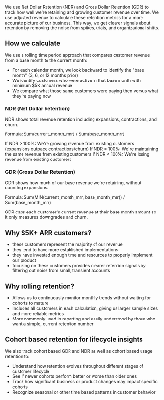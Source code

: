 We use Net Dollar Retention (NDR) and Gross Dollar Retention (GDR) to track how well we're 
retaining and growing customer revenue over time. We use adjusted revenue to calculate these retention metrics 
for a more accurate picture of our business. This way, we get clearer signals about retention by removing the 
noise from spikes, trials, and organizational shifts.

## How we calculate
We use a rolling time period approach that compares customer revenue from a base month to the current month:
- For each calendar month, we look backward to identify the "base month" (3, 6, or 12 months prior)
- We identify customers who were active in that base month with minimum $5K annual revenue
- We compare what those same customers were paying then versus what they're paying now

### NDR (Net Dollar Retention)
NDR shows total revenue retention including expansions, contractions, and churn.

Formula: Sum(current_month_mrr) / Sum(base_month_mrr)

If NDR > 100%: We're growing revenue from existing customers (expansions outpace contractions/churn)
If NDR = 100%: We're maintaining the same revenue from existing customers
If NDR < 100%: We're losing revenue from existing customers

### GDR (Gross Dollar Retention)
GDR shows how much of our base revenue we're retaining, without counting expansions.

Formula: Sum(MIN(current_month_mrr, base_month_mrr)) / Sum(base_month_mrr)

GDR caps each customer's current revenue at their base month amount so it only measures downgrades and churn.

## Why $5K+ ARR customers?
- these customers represent the majority of our revenue
- they tend to have more established implementations
- they have invested enough time and resources to properly implement our product
- focusing on these customers provides clearer retention signals by filtering out noise from small, transient accounts

## Why rolling retention?
- Allows us to continuously monitor monthly trends without waiting for cohorts to mature
- Includes all customers in each calculation, giving us larger sample sizes and more reliable metrics
- More commonly used in reporting and easily understood by those who want a simple, current retention number

## Cohort based retention for lifecycle insights
We also track cohort based GDR and NDR as well as cohort based usage retention to:
- Understand how retention evolves throughout different stages of customer lifecycle
- See if newer cohorts perform better or worse than older ones
- Track how significant business or product changes may impact specific cohorts
- Recognize seasonal or other time based patterns in customer behavior

